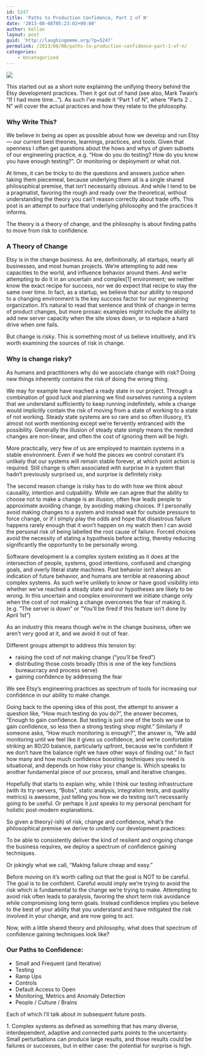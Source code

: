 ```yaml
---
id: 5247
title: 'Paths to Production Confidence, Part 1 of N'
date: '2013-08-08T05:23:02+00:00'
author: Kellan
layout: post
guid: 'http://laughingmeme.org/?p=5247'
permalink: /2013/08/08/paths-to-production-confidence-part-1-of-n/
categories:
    - Uncategorized
---
```


[![](http://kellanio.photos.s3.amazonaws.com/1/photos/7e/1a/48/78/8093795204_10672eb0c4_z.jpg)](http://photos.kellan.io/photos/51035734193@N01/8093795204/)

This started out as a short note explaining the unifying theory behind the Etsy development practices. Then it got out of hand (see also, Mark Twain’s “If I had more time…”). As such I’ve made it “Part 1 of N”, where “Parts 2 .. N” will cover the actual practices and how they relate to the philosophy.

### Why Write This?

We believe in being as open as possible about how we develop and run Etsy — our current best theories, learnings, practices, and tools. Given that openness I often get questions about the hows and whys of given subsets of our engineering practice, e.g. “How do you do testing? How do you know you have enough testing?”. Or monitoring or deployment or what not.

At times, it can be tricky to do the questions and answers justice when taking them piecemeal, because underlying them all is a single shared philosophical premise, that isn’t necessarily obvious. And while I tend to be a pragmatist, favoring the rough and ready over the theoretical, without understanding the theory you can’t reason correctly about trade offs. This post is an attempt to surface that underlying philosophy and the practices it informs.

The theory is a theory of change, and the philosophy is about finding paths to move from risk to confidence.

### A Theory of Change

Etsy is in the change business. As are, definitionally, all startups, nearly all businesses, and most human projects. We’re attempting to add new capacities to the world, and influence behavior around them. And we’re attempting to do it in an uncertain and complex[1] environment; we neither know the exact recipe for success, nor we do expect that recipe to stay the same over time. In fact, as a startup, we believe that our ability to respond to a changing environment is the key success factor for our engineering organization. It’s natural to read that sentence and think of change in terms of product changes, but more prosaic examples might include the ability to add new server capacity when the site slows down, or to replace a hard drive when one fails.

But change is risky. This is something most of us believe intuitively, and it’s worth examining the sources of risk in change.

### Why is change risky?

As humans and practitioners why do we associate change with risk? Doing new things inherently contains the risk of doing the wrong thing.

We may for example have reached a ready state in our project. Through a combination of good luck and planning we find ourselves running a system that we understand sufficiently to keep running indefinitely, while a change would implicitly contain the risk of moving from a state of working to a state of not working. Steady state systems are so rare and so often illusory, it’s almost not worth mentioning except we’re fervently entranced with the possibility. Generally the illusion of steady state simply means the needed changes are non-linear, and often the cost of ignoring them will be high.

More practically, very few of us are employed to maintain systems in a stable environment. Even if we hold the pieces we control constant it’s unlikely that our systems will remain stable forever, at which point action is required. Still change is often associated with surprise in a system that hadn’t previously surprised us, and surprise is definitely risky.

The second reason change is risky has to do with how we think about causality, intention and culpability. While we can agree that the ability to choose not to make a change is an illusion, often fear leads people to approximate avoiding change, by avoiding making choices. If I personally avoid making changes to a system and instead wait for outside pressure to force change, or if I simply play the odds and hope that disastrous failure happens rarely enough that it won’t happen on my watch then I can avoid the personal risk of being labelled the root cause of failure. Forced choices avoid the necessity of stating a hypothesis before acting, thereby reducing significantly the opportunity to be personally wrong.

Software development is a complex system existing as it does at the intersection of people, systems, good intentions, confused and changing goals, and overly literal state machines. Past behavior isn’t always an indication of future behavior, and humans are terrible at reasoning about complex systems. As such we’re unlikely to know or have good visibility into whether we’ve reached a steady state and our hypotheses are likely to be wrong. In this uncertain and complex environment we initiate change only when the cost of not making a change overcomes the fear of making it. (e.g. “The server is down” or “You’ll be fired if this feature isn’t done by April 1st”)

As an industry this means though we’re in the change business, often we aren’t very good at it, and we avoid it out of fear.

Different groups attempt to address this tension by:

- raising the cost of not making change (“you’ll be fired”)
- distributing those costs broadly (this is one of the key functions bureaucracy and process serve)
- gaining confidence by addressing the fear

We see Etsy’s engineering practices as spectrum of tools for increasing our confidence in our ability to make change.

Going back to the opening idea of this post, the attempt to answer a question like, “How much testing do you do?”, the answer becomes, “Enough to gain confidence. But testing is just one of the tools we use to gain confidence, so less then a strong testing shop might.” Similarly if someone asks, “How much monitoring is enough?”, the answer is, “We add monitoring until we feel like it gives us confidence, and we’re comfortable striking an 80/20 balance, particularly upfront, because we’re confident if we don’t have the balance right we have other ways of finding out.” In fact how many and how much confidence boosting techniques you need is situational, and depends on how risky your change is. Which speaks to another fundamental piece of our process, small and iterative changes.

Hopefully that starts to explain why, while I think our testing infrastructure (with its try-servers, “Bobs”, static analysis, integration tests, and quality metrics) is awesome, just telling you how we do testing isn’t necessarily going to be useful. Or perhaps it just speaks to my personal penchant for holistic post-modern explanations.

So given a theory(-ish) of risk, change and confidence, what’s the philosophical premise we derive to underly our development practices:

To be able to consistently deliver the kind of resilient and ongoing change the business requires, we deploy a spectrum of confidence gaining techniques.

Or jokingly what we call, “Making failure cheap and easy.”

Before moving on it’s worth calling out that the goal is NOT to be careful. The goal is to be confident. Careful would imply we’re trying to avoid the risk which is fundamental to the change we’re trying to make. Attempting to avoid risk often leads to paralysis, favoring the short term risk avoidance while compromising long term goals. Instead confidence implies you believe to the best of your ability that you understand and have mitigated the risk involved in your change, and are now going to act.

Now, with a little shared theory and philosophy, what does that spectrum of confidence gaining techniques look like?

### Our Paths to Confidence:

- Small and Frequent (and Iterative)
- Testing
- Ramp Ups
- Controls
- Default Access to Open
- Monitoring, Metrics and Anomaly Detection
- People / Culture / Brains

Each of which I’ll talk about in subsequent future posts.

  
  
1\. Complex systems as defined as something that has many diverse, interdependent, adaptive and connected parts points to the uncertainty. Small perturbations can produce large results, and those results could be failures or successes, but in either case: the potential for surprise is high.